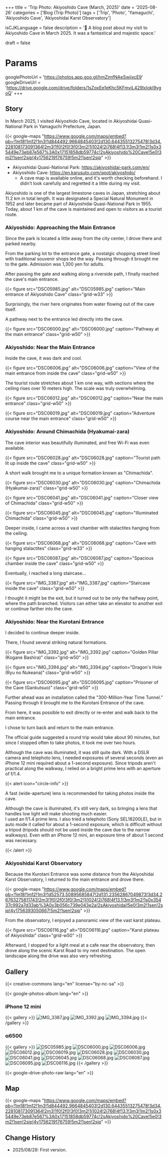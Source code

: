 +++
title = 'Trip Photo: Akiyoshido Cave (March, 2025)'
date = '2025-08-26'
categories = ['Blog (Trip Photo)']
tags = ['Trip', 'Photo', 'Yamaguchi', 'Akiyoshido Cave', 'Akiyoshidai Karst Observatory']

isCJKLanguage = false
description = '🔦 A blog post about my visit to Akiyoshido Cave in March 2025. It was a fantastical and majestic space.'

draft = false

# Params
googlePhotoUrl = 'https://photos.app.goo.gl/hmZimfNAeSwijxcE9'
googleDriveUrl = 'https://drive.google.com/drive/folders/1sZqxEe1eKhc5KFmviL429lxIokl9ygoQ'
+++


## Story

In March 2025, I visited Akiyoshido Cave,
located in Akiyoshidai Quasi-National Park in Yamaguchi Prefecture, Japan.

{{< google-maps "https://www.google.com/maps/embed?pb=!1m18!1m12!1m3!1d844492.9664845403!2d130.64435513275478!3d34.228108173091364!2m3!1f0!2f0!3f0!3m2!1i1024!2i768!4f13.1!3m3!1m2!1s0x35449e73eb87e567%3A0x17151858db59774c!2sAkiyoshido%20Cave!5e0!3m2!1sen!2sjp!4v1756219176759!5m2!1sen!2sjp" >}}

- Akiyoshidai Quasi-National Park: https://akiyoshidai-park.com/en/
- Akiyoshido Cave: https://en.karusuto.com/spot/akiyoshido/
    - A cave map is available online, and it's worth checking beforehand. I didn't look carefully and regretted it a little during my visit.

Akiyoshido is one of the largest limestone caves in Japan,
stretching about 11.2 km in total length.
It was designated a Special Natural Monument in 1952 and later became part of Akiyoshidai Quasi-National Park in 1955.
Today, about 1 km of the cave is maintained and open to visitors as a tourist route.


### Akiyoshido: Approaching the Main Entrance

Since the park is located a little away from the city center,
I drove there and parked nearby.

From the parking lot to the entrance gate,
a nostalgic shopping street lined with traditional souvenir shops led the way.
Passing through it brought me to the gate.
Admission was 1,300 yen for adults.

After passing the gate and walking along a riverside path,
I finally reached the cave's main entrance.

{{< figure
    src="DSC05985.jpg"
    alt="DSC05985.jpg"
    caption="Main entrance of Akiyoshido Cave"
    class="grid-w33"
    >}}

Surprisingly, the river here originates from water flowing out of the cave itself.

A pathway next to the entrance led directly into the cave.

{{< figure
    src="DSC06000.jpg"
    alt="DSC06000.jpg"
    caption="Pathway at the main entrance"
    class="grid-w50"
    >}}


### Akiyoshido: Near the Main Entrance

Inside the cave, it was dark and cool.

{{< figure
    src="DSC06006.jpg"
    alt="DSC06006.jpg"
    caption="View of the main entrance from inside the cave"
    class="grid-w50"
    >}}

The tourist route stretches about 1 km one way,
with sections where the ceiling rises over 10 meters high.
The scale was truly overwhelming.

{{< figure
    src="DSC06012.jpg"
    alt="DSC06012.jpg"
    caption="Near the main entrance"
    class="grid-w50"
    >}}

{{< figure
    src="DSC06019.jpg"
    alt="DSC06019.jpg"
    caption="Adventure course near the main entrance"
    class="grid-w50"
    >}}


### Akiyoshido: Around Chimachida (Hyakumai-zara)

The cave interior was beautifully illuminated, and free Wi-Fi was even available.

{{< figure
    src="DSC06028.jpg"
    alt="DSC06028.jpg"
    caption="Tourist path lit up inside the cave"
    class="grid-w50"
    >}}


A short walk brought me to a unique formation known as "Chimachida".

{{< figure
    src="DSC06030.jpg"
    alt="DSC06030.jpg"
    caption="Chimachida (Hyakumai-zara)"
    class="grid-w50"
    >}}

{{< figure
    src="DSC06041.jpg"
    alt="DSC06041.jpg"
    caption="Closer view of Chimachida"
    class="grid-w50"
    >}}

{{< figure
    src="DSC06045.jpg"
    alt="DSC06045.jpg"
    caption="Illuminated Chimachida"
    class="grid-w50"
    >}}


Deeper inside, I came across a vast chamber with stalactites hanging from the ceiling.

{{< figure
    src="DSC06068.jpg"
    alt="DSC06068.jpg"
    caption="Cave with hanging stalactites"
    class="grid-w33"
    >}}

{{< figure
    src="DSC06087.jpg"
    alt="DSC06087.jpg"
    caption="Spacious chamber inside the cave"
    class="grid-w50"
    >}}


Eventually, I reached a long staircase...

{{< figure
    src="IMG_3387.jpg"
    alt="IMG_3387.jpg"
    caption="Staircase inside the cave"
    class="grid-w50"
    >}}


I thought it might be the exit,
but it turned out to be only the halfway point, where the path branched.
Visitors can either take an elevator to another exit or continue farther into the cave.


### Akiyoshido: Near the Kurotani Entrance

I decided to continue deeper inside.

There, I found several striking natural formations.

{{< figure
    src="IMG_3392.jpg"
    alt="IMG_3392.jpg"
    caption="Golden Pillar (Kogane Bashira)"
    class="grid-w50"
    >}}

{{< figure
    src="IMG_3394.jpg"
    alt="IMG_3394.jpg"
    caption="Dragon's Hole (Ryu no Nukeana)"
    class="grid-w50"
    >}}

{{< figure
    src="DSC06095.jpg"
    alt="DSC06095.jpg"
    caption="Prisoner of the Cave (Gankutsuo)"
    class="grid-w50"
    >}}


Further ahead was an installation called the "300-Million-Year Time Tunnel.”
Passing through it brought me to the Kurotani Entrance of the cave.

From here, it was possible to exit directly or re-enter and walk back to the main entrance.

I chose to turn back and return to the main entrance.

The official guide suggested a round trip would take about 90 minutes,
but since I stopped often to take photos, it took me over two hours.

Although the cave was illuminated, it was still quite dark.
With a DSLR camera and telephoto lens, I needed exposures of several seconds
(even an iPhone 12 mini required about a 1-second exposure).
Since tripods aren't practical along the walkway,
I relied on a bright prime lens with an aperture of f/1.4.


{{< alert icon="circle-info" >}}

A fast (wide-aperture) lens is recommended for taking photos inside the cave.

Although the cave is illuminated, it's still very dark,
so bringing a lens that handles low light will make shooting much easier.
<br>
I used an f/1.4 prime lens.
I also tried a telephoto (Sony SEL18200LE),
but in auto mode it called for about a 1-second exposure,
which is difficult without a tripod
(tripods should not be used inside the cave due to the narrow walkways).
Even with an iPhone 12 mini, an exposure time of about 1 second was necessary.

{{< /alert >}}


### Akiyoshidai Karst Observatory

Because the Kurotani Entrance was some distance from the Akiyoshidai Karst Observatory,
I returned to the main entrance and drove there.

{{< google-maps "https://www.google.com/maps/embed?pb=!1m18!1m12!1m3!1d52573.50895685847!2d131.23562867049873!3d34.26763275811743!2m3!1f0!2f0!3f0!3m2!1i1024!2i768!4f13.1!3m3!1m2!1s0x35437c992a7d33ab%3A0x3b056c739e043e2a!2sAkiyoshidai!5e0!3m2!1sen!2sjp!4v1756393050667!5m2!1sen!2sjp" >}}


From the observatory, I enjoyed a panoramic view of the vast karst plateau.

{{< figure
    src="DSC06116.jpg"
    alt="DSC06116.jpg"
    caption="Karst plateau of Akiyoshidai"
    class="grid-w50"
    >}}


Afterward, I stopped for a light meal at a cafe near the observatory,
then drove along the scenic Karst Road to my next destination.
The open landscape along the drive was also very refreshing.


## Gallery

{{< creative-commons lang="en" license="by-nc-sa" >}}

{{< google-photos-album lang="en" >}}


### iPhone 12 mini

{{< gallery >}}
<img src="IMG_3387.jpg" alt="IMG_3387.jpg" class="grid-w33" />
<img src="IMG_3392.jpg" alt="IMG_3392.jpg" class="grid-w33" />
<img src="IMG_3394.jpg" alt="IMG_3394.jpg" class="grid-w33" />
{{< /gallery >}}


### α6500

{{< gallery >}}
<img src="DSC05985.jpg" alt="DSC05985.jpg" class="grid-w33" />
<img src="DSC06000.jpg" alt="DSC06000.jpg" class="grid-w33" />
<img src="DSC06006.jpg" alt="DSC06006.jpg" class="grid-w33" />
<img src="DSC06012.jpg" alt="DSC06012.jpg" class="grid-w33" />
<img src="DSC06019.jpg" alt="DSC06019.jpg" class="grid-w33" />
<img src="DSC06028.jpg" alt="DSC06028.jpg" class="grid-w33" />
<img src="DSC06030.jpg" alt="DSC06030.jpg" class="grid-w33" />
<img src="DSC06041.jpg" alt="DSC06041.jpg" class="grid-w33" />
<img src="DSC06045.jpg" alt="DSC06045.jpg" class="grid-w33" />
<img src="DSC06068.jpg" alt="DSC06068.jpg" class="grid-w33" />
<img src="DSC06087.jpg" alt="DSC06087.jpg" class="grid-w33" />
<img src="DSC06095.jpg" alt="DSC06095.jpg" class="grid-w33" />
<img src="DSC06116.jpg" alt="DSC06116.jpg" class="grid-w33" />
{{< /gallery >}}

{{< google-drive-photo-raw lang="en" >}}


## Map

{{< google-maps "https://www.google.com/maps/embed?pb=!1m18!1m12!1m3!1d844492.9664845403!2d130.64435513275478!3d34.228108173091364!2m3!1f0!2f0!3f0!3m2!1i1024!2i768!4f13.1!3m3!1m2!1s0x35449e73eb87e567%3A0x17151858db59774c!2sAkiyoshido%20Cave!5e0!3m2!1sen!2sjp!4v1756219176759!5m2!1sen!2sjp" >}}


## Change History

- 2025/08/28: First version.


